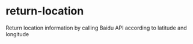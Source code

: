# return-location
Return location information by calling Baidu API according to latitude and longitude

